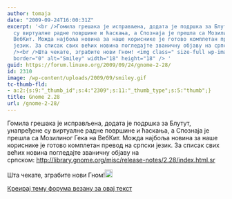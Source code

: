 ```yaml
---
author: tomaja
date: "2009-09-24T16:00:31Z"
excerpt: '<br />Гомила грешака је исправљена, додата је подршка за Блутут, унапређене
  су виртуалне радне површине и ћаскања, а Спознаја је прешла са Мозилиног Гека на
  ВебКит. Можда најбоља новина за наше кориснике је готово комплетан превод на српски
  језик. За списак свих већих новина погледајте званичну објаву на српском:&nbsp;http://library.gnome.org/misc/release-notes/2.28/index.html.sr<br
  /><br />Шта чекате, зграбите нови Гном! <img class=" size-full wp-image-2309" src="https://linuxo.org/wp-content/uploads/2009/09/smiley.gif"
  border="0" alt="Smiley" width="18" height="18" /> '
guid: https://forum.linuxo.org/2009/09/24/gnome-2-28/
id: 2310
image: /wp-content/uploads/2009/09/smiley.gif
tc-thumb-fld:
- a:2:{s:9:"_thumb_id";s:4:"2309";s:11:"_thumb_type";s:5:"thumb";}
title: Gnome 2.28
url: /gnome-2-28/
---
```

Гомила грешака је исправљена, додата је подршка за Блутут, унапређене су виртуалне радне површине и ћаскања, а Спознаја је прешла са Мозилиног Гека на ВебКит. Можда најбоља новина за наше кориснике је готово комплетан превод на српски језик. За списак свих већих новина погледајте званичну објаву на српском:&nbsp;http://library.gnome.org/misc/release-notes/2.28/index.html.sr

Шта чекате, зграбите нови Гном!<img class=" size-full wp-image-2309" src="https://linuxo.org/wp-content/uploads/2009/09/smiley.gif" border="0" alt="Smiley" width="18" height="18" /> <!--break-->

[Креирај тему форума везану за овај текст](https://linuxo.org/nova-tema-na-forumu/?se_pid=2310)